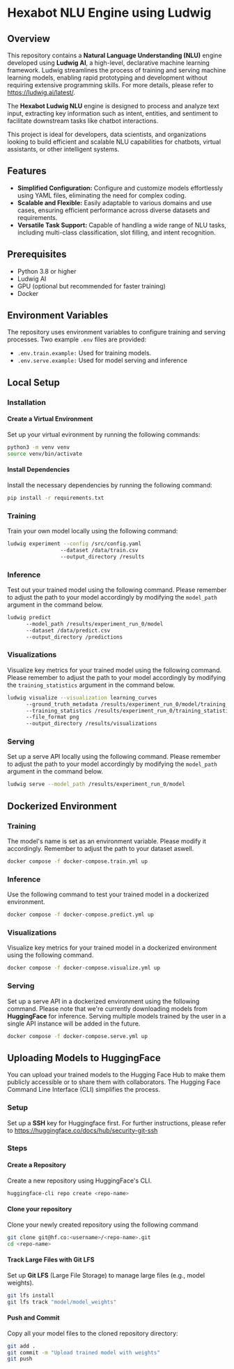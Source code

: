 # Hexabot NLU Engine using Ludwig 
## Overview
This repository contains a **Natural Language Understanding (NLU)** engine developed using **Ludwig AI**, a high-level, declarative machine learning framework. Ludwig streamlines the process of training and serving machine learning models, enabling rapid prototyping and development without requiring extensive programming skills. For more details, please refer to https://ludwig.ai/latest/. 

The **Hexabot Ludwig NLU** engine is designed to process and analyze text input, extracting key information such as intent, entities, and sentiment to facilitate downstream tasks like chatbot interactions. 

This project is ideal for developers, data scientists, and organizations looking to build efficient and scalable NLU capabilities for chatbots, virtual assistants, or other intelligent systems.

## Features
- **Simplified Configuration:** Configure and customize models effortlessly using YAML files, eliminating the need for complex coding.
- **Scalable and Flexible:** Easily adaptable to various domains and use cases, ensuring efficient performance across diverse datasets and requirements.
- **Versatile Task Support:** Capable of handling a wide range of NLU tasks, including multi-class classification, slot filling, and intent recognition.

## Prerequisites 
- Python 3.8 or higher
- Ludwig AI
- GPU (optional but recommended for faster training)
- Docker

## Environment Variables
The repository uses environment variables to configure training and serving processes. Two example `.env` files are provided:
- `.env.train.example:` Used for training models.
- `.env.serve.example:` Used for model serving and inference

## Local Setup
### Installation 

#### Create a Virtual Environment 

Set up your virtual evironment by running the following commands: 

```bash 
python3 -m venv venv
source venv/bin/activate
```

#### Install Dependencies

Install the necessary dependencies by running the following command:

```bash
pip install -r requirements.txt
```

### Training

Train your own model locally using the following command:

```bash
ludwig experiment --config /src/config.yaml
                 --dataset /data/train.csv
                 --output_directory /results
```
### Inference 

Test out your trained model using the following command. Please remember to adjust the path to your model accordingly
by modifying the `model_path` argument in the command below.

```bash
ludwig predict
      --model_path /results/experiment_run_0/model
      --dataset /data/predict.csv
      --output_directory /predictions
```

### Visualizations

Visualize key metrics for your trained model using the following command. Please remember to adjust the path to your model accordingly
by modifying the `training_statistics` argument in the command below.

```bash
ludwig visualize --visualization learning_curves
      --ground_truth_metadata /results/experiment_run_0/model/training_set_metadata.json
      --training_statistics /results/experiment_run_0/training_statistics.json
      --file_format png
      --output_directory /results/visualizations
```

### Serving

Set up a serve API locally using the following command. Please remember to adjust the path to your model accordingly
by modifying the `model_path` argument in the command below.

```bash
ludwig serve --model_path /results/experiment_run_0/model
```

## Dockerized Environment 

### Training
The model's name is set as an environment variable. Please modify it accordingly. Remember to adjust the path to your dataset aswell.

```bash
docker compose -f docker-compose.train.yml up
```

### Inference 

Use the following command to test your trained model in a dockerized environment.

```bash
docker compose -f docker-compose.predict.yml up
```

### Visualizations

Visualize key metrics for your trained model in a dockerized environment using the following command.

```bash
docker compose -f docker-compose.visualize.yml up
```

### Serving

Set up a serve API in a dockerized environment using the following command. Please note that we're currently downloading models from **HuggingFace** for inference. Serving multiple models trained by the user in a single API instance will be added in the future.

```bash
docker compose -f docker-compose.serve.yml up
```
## Uploading Models to HuggingFace

You can upload your trained models to the Hugging Face Hub to make them publicly accessible or to share them with collaborators. The Hugging Face Command Line Interface (CLI) simplifies the process.

### Setup

Set up a **SSH** key for Huggingface first. For further instructions, please refer to https://huggingface.co/docs/hub/security-git-ssh 

### Steps 

#### Create a Repository 
Create a new repository using HuggingFace's CLI. 

```bash
huggingface-cli repo create <repo-name>
```
#### Clone your repository 
Clone your newly created repository using the following command 

```bash
git clone git@hf.co:<username>/<repo-name>.git
cd <repo-name>
```

#### Track Large Files with Git LFS

Set up **Git LFS** (Large File Storage) to manage large files (e.g., model weights).

```bash
git lfs install
git lfs track "model/model_weights"
```

#### Push and Commit
Copy all your model files to the cloned repository directory:

```bash
git add .
git commit -m "Upload trained model with weights"
git push
```
